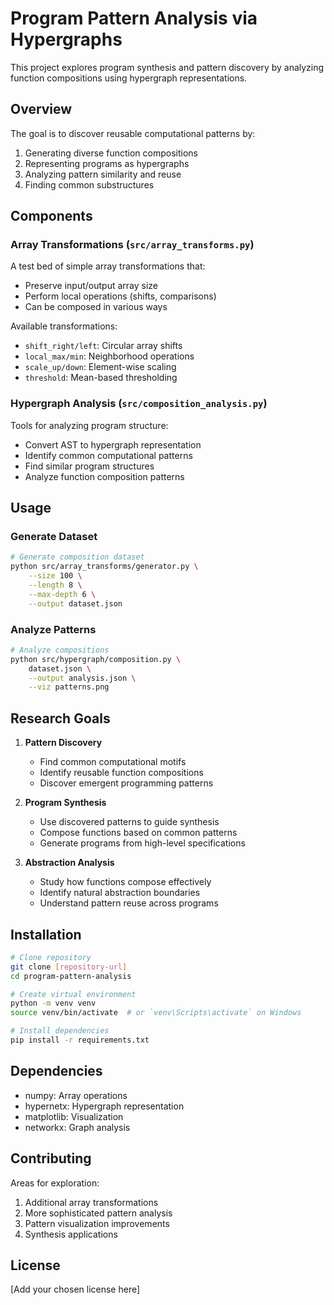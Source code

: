 # Program Pattern Analysis via Hypergraphs

This project explores program synthesis and pattern discovery by analyzing function compositions using hypergraph representations.

## Overview

The goal is to discover reusable computational patterns by:
1. Generating diverse function compositions
2. Representing programs as hypergraphs
3. Analyzing pattern similarity and reuse
4. Finding common substructures

## Components

### Array Transformations (`src/array_transforms.py`)
A test bed of simple array transformations that:
- Preserve input/output array size
- Perform local operations (shifts, comparisons)
- Can be composed in various ways

Available transformations:
- `shift_right/left`: Circular array shifts
- `local_max/min`: Neighborhood operations
- `scale_up/down`: Element-wise scaling
- `threshold`: Mean-based thresholding

### Hypergraph Analysis (`src/composition_analysis.py`)
Tools for analyzing program structure:
- Convert AST to hypergraph representation
- Identify common computational patterns
- Find similar program structures
- Analyze function composition patterns

## Usage

### Generate Dataset
```bash
# Generate composition dataset
python src/array_transforms/generator.py \
    --size 100 \
    --length 8 \
    --max-depth 6 \
    --output dataset.json
```

### Analyze Patterns
```bash
# Analyze compositions
python src/hypergraph/composition.py \
    dataset.json \
    --output analysis.json \
    --viz patterns.png
```

## Research Goals

1. **Pattern Discovery**
   - Find common computational motifs
   - Identify reusable function compositions
   - Discover emergent programming patterns

2. **Program Synthesis**
   - Use discovered patterns to guide synthesis
   - Compose functions based on common patterns
   - Generate programs from high-level specifications

3. **Abstraction Analysis**
   - Study how functions compose effectively
   - Identify natural abstraction boundaries
   - Understand pattern reuse across programs

## Installation

```bash
# Clone repository
git clone [repository-url]
cd program-pattern-analysis

# Create virtual environment
python -m venv venv
source venv/bin/activate  # or `venv\Scripts\activate` on Windows

# Install dependencies
pip install -r requirements.txt
```

## Dependencies
- numpy: Array operations
- hypernetx: Hypergraph representation
- matplotlib: Visualization
- networkx: Graph analysis

## Contributing

Areas for exploration:
1. Additional array transformations
2. More sophisticated pattern analysis
3. Pattern visualization improvements
4. Synthesis applications

## License

[Add your chosen license here]
